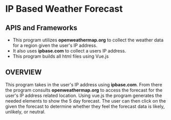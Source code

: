 IP Based Weather Forecast
========================

APIS and Frameworks
------------------------
* This program utilizes **openweathermap.org** to collect the weather data for a region given the user's IP address.
* It also uses **ipbase.com** to collect a users IP address. 
* This program builds all html files using Vue.js

OVERVIEW
------------------------
This program takes in the user's IP address using **ipbase.com**. From there the program consults **openweathermap.org**
to access the forecast for the user's IP address related location. Using vue.js the program generates the needed elements
to show the 5 day forecast. The user can then click on the given the forecast to determine whether they feel the forecast data
is likely, unlikely, or neutral. 

